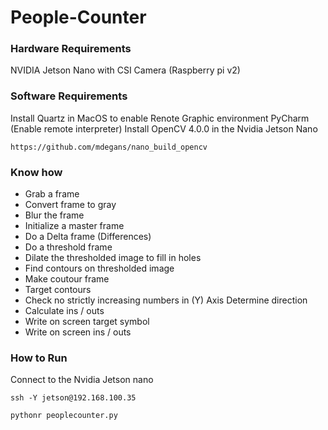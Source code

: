 # People-Counter


### Hardware Requirements

NVIDIA Jetson Nano with CSI Camera (Raspberry pi v2)

### Software Requirements

Install Quartz in MacOS to enable Renote Graphic environment
PyCharm (Enable remote interpreter)
Install OpenCV 4.0.0 in the Nvidia Jetson Nano
```
https://github.com/mdegans/nano_build_opencv
```
### Know how 

* Grab a frame
* Convert frame to gray
* Blur the frame
* Initialize a master frame
* Do a Delta frame (Differences)
* Do a threshold frame
* Dilate the thresholded image to fill in holes
* Find contours on thresholded image
* Make coutour frame
* Target contours
* Check no strictly increasing numbers in (Y) Axis Determine direction
* Calculate ins / outs 
* Write on screen target symbol
* Write on screen ins / outs 

### How to Run

Connect to the Nvidia Jetson nano
```
ssh -Y jetson@192.168.100.35
```
```
pythonr peoplecounter.py
```
